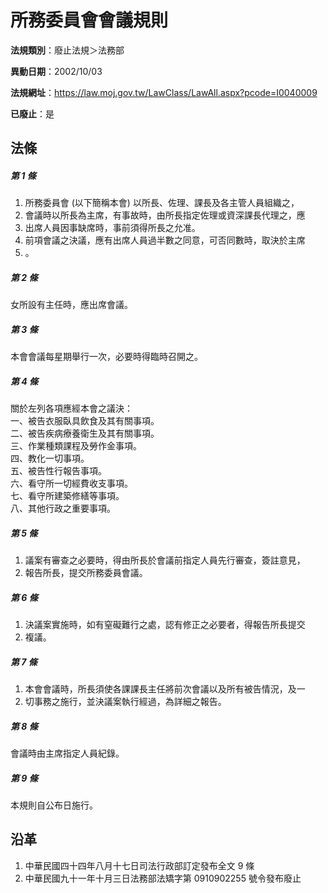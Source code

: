 # 所務委員會會議規則

**法規類別**：廢止法規＞法務部

**異動日期**：2002/10/03  

**法規網址**：https://law.moj.gov.tw/LawClass/LawAll.aspx?pcode=I0040009

**已廢止**：是



## 法條
##### 第 1 條
1. 所務委員會 (以下簡稱本會) 以所長、佐理、課長及各主管人員組織之，
1. 會議時以所長為主席，有事故時，由所長指定佐理或資深課長代理之，應
1. 出席人員因事缺席時，事前須得所長之允准。
1. 前項會議之決議，應有出席人員過半數之同意，可否同數時，取決於主席
1. 。

##### 第 2 條
女所設有主任時，應出席會議。

##### 第 3 條
本會會議每星期舉行一次，必要時得臨時召開之。

##### 第 4 條
關於左列各項應經本會之議決：  
一、被告衣服臥具飲食及其有關事項。  
二、被告疾病療養衛生及其有關事項。  
三、作業種類課程及勞作金事項。  
四、教化一切事項。  
五、被告性行報告事項。  
六、看守所一切經費收支事項。  
七、看守所建築修繕等事項。  
八、其他行政之重要事項。

##### 第 5 條
1. 議案有審查之必要時，得由所長於會議前指定人員先行審查，簽註意見，
1. 報告所長，提交所務委員會議。

##### 第 6 條
1. 決議案實施時，如有窒礙難行之處，認有修正之必要者，得報告所長提交
1. 複議。

##### 第 7 條
1. 本會會議時，所長須使各課課長主任將前次會議以及所有被告情況，及一
1. 切事務之施行，並決議案執行經過，為詳細之報告。

##### 第 8 條
會議時由主席指定人員紀錄。

##### 第 9 條
本規則自公布日施行。

## 沿革
1. 中華民國四十四年八月十七日司法行政部訂定發布全文 9  條
1. 中華民國九十一年十月三日法務部法矯字第 0910902255 號令發布廢止
